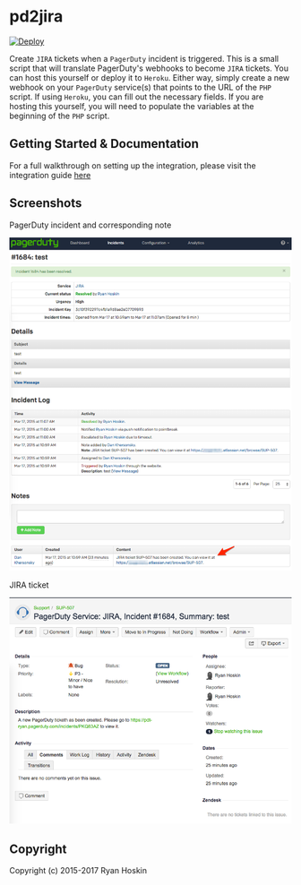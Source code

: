 # pd2jira

[![Deploy](https://www.herokucdn.com/deploy/button.png)](https://heroku.com/deploy)

Create `JIRA` tickets when a `PagerDuty` incident is triggered.  This is a small script that will translate PagerDuty's webhooks to become `JIRA` tickets.  You can host this yourself or deploy it to `Heroku`.  Either way, simply create a new webhook on your `PagerDuty` service(s) that points to the URL of the `PHP` script.  If using `Heroku`, you can fill out the necessary fields.  If you are hosting this yourself, you will need to populate the variables at the beginning of the `PHP` script.

## Getting Started & Documentation

For a full walkthrough on setting up the integration, please visit the integration guide [here](http://www.pagerduty.com/docs/guides/jira-integration-guide/)

## Screenshots

PagerDuty incident and corresponding note

![PagerDuty incident](doc/pagerduty_incident.png)

JIRA ticket

![Jira ticket](doc/jira_ticket.png)

## Copyright

Copyright (c) 2015-2017 Ryan Hoskin
